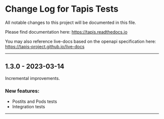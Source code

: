 # Change Log for Tapis Tests

All notable changes to this project will be documented in this file.

Please find documentation here:
https://tapis.readthedocs.io

You may also reference live-docs based on the openapi specification here:
https://tapis-project.github.io/live-docs

---------------------------------------------------------------------------
## 1.3.0 - 2023-03-14

Incremental improvements.

### New features:
- Postits and Pods tests
- Integration tests

---------------------------------------------------------------------------